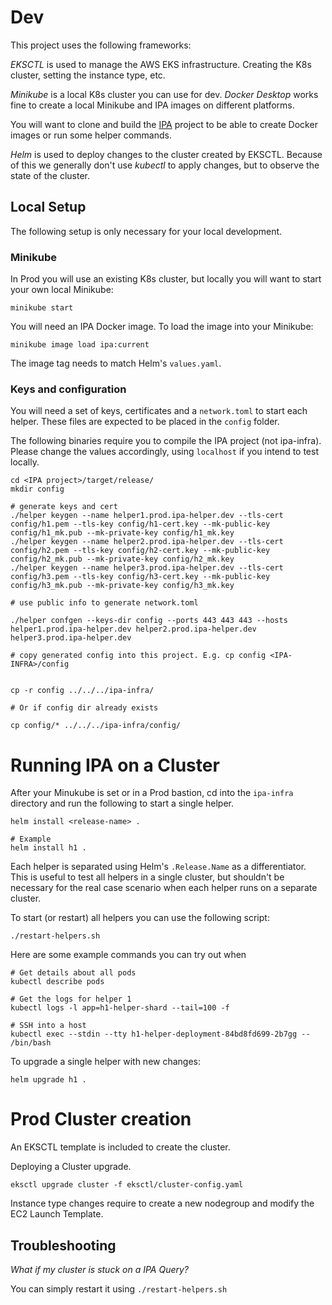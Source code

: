 # Dev

This project uses the following frameworks:

*EKSCTL* is used to manage the AWS EKS infrastructure. Creating the K8s cluster, setting the instance type, etc.

*Minikube* is a local K8s cluster you can use for dev. *Docker Desktop*  works fine to create a local Minikube and IPA images on different platforms.

You will want to clone and build the [IPA](https://github.com/private-attribution/ipa) project to be able to create Docker images or run some helper commands.

*Helm* is used to deploy changes to the cluster created by EKSCTL. Because of this we generally don't use *kubectl* to apply changes, but to observe the state of the cluster.

## Local Setup

The following setup is only necessary for your local development.

### Minikube

In Prod you will use an existing K8s cluster, but locally you will want to start your own local Minikube:

```
minikube start
```

You will need an IPA Docker image. To load the image into your Minikube:

```
minikube image load ipa:current
```

The image tag needs to match Helm's `values.yaml`.

### Keys and configuration

You will need a set of keys, certificates and a `network.toml` to start each helper. These files are expected to be placed in the `config` folder.

The following binaries require you to compile the IPA project (not ipa-infra). Please change the values accordingly, using `localhost` if you intend to test locally.

```
cd <IPA project>/target/release/
mkdir config

# generate keys and cert
./helper keygen --name helper1.prod.ipa-helper.dev --tls-cert config/h1.pem --tls-key config/h1-cert.key --mk-public-key config/h1_mk.pub --mk-private-key config/h1_mk.key
./helper keygen --name helper2.prod.ipa-helper.dev --tls-cert config/h2.pem --tls-key config/h2-cert.key --mk-public-key config/h2_mk.pub --mk-private-key config/h2_mk.key
./helper keygen --name helper3.prod.ipa-helper.dev --tls-cert config/h3.pem --tls-key config/h3-cert.key --mk-public-key config/h3_mk.pub --mk-private-key config/h3_mk.key

# use public info to generate network.toml

./helper confgen --keys-dir config --ports 443 443 443 --hosts helper1.prod.ipa-helper.dev helper2.prod.ipa-helper.dev helper3.prod.ipa-helper.dev

# copy generated config into this project. E.g. cp config <IPA-INFRA>/config


cp -r config ../../../ipa-infra/

# Or if config dir already exists

cp config/* ../../../ipa-infra/config/
```

# Running IPA on a Cluster

After your Minukube is set or in a Prod bastion, cd into the `ipa-infra` directory and run the following to start a single helper. 

```
helm install <release-name> .

# Example
helm install h1 .
```

Each helper is separated using Helm's `.Release.Name` as a differentiator. This is useful to test all helpers in a single cluster, but shouldn't be necessary for the real case scenario when each helper runs on a separate cluster.

To start (or restart) all helpers you can use the following script:

```
./restart-helpers.sh
```

Here are some example commands you can try out when

```
# Get details about all pods
kubectl describe pods

# Get the logs for helper 1
kubectl logs -l app=h1-helper-shard --tail=100 -f

# SSH into a host
kubectl exec --stdin --tty h1-helper-deployment-84bd8fd699-2b7gg -- /bin/bash
```

To upgrade a single helper with new changes:
```
helm upgrade h1 .
```

# Prod Cluster creation

An EKSCTL template is included to create the cluster.

Deploying a Cluster upgrade.

```
eksctl upgrade cluster -f eksctl/cluster-config.yaml
```

Instance type changes require to create a new nodegroup and modify the EC2 Launch Template.

## Troubleshooting

*What if my cluster is stuck on a IPA Query?*

You can simply restart it using `./restart-helpers.sh `


